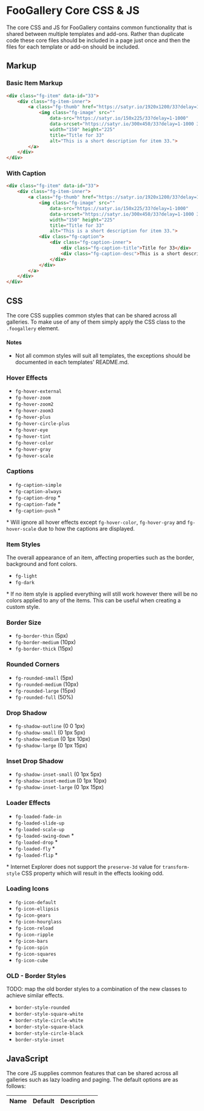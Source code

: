 # FooGallery Core CSS & JS

The core CSS and JS for FooGallery contains common functionality that is shared between multiple templates and add-ons. Rather than duplicate code these core files should be included in a page just once and then the files for each template or add-on should be included.

## Markup

### Basic Item Markup

```html
<div class="fg-item" data-id="33">
	<div class="fg-item-inner">
		<a class="fg-thumb" href="https://satyr.io/1920x1200/33?delay=1-1000">
			<img class="fg-image" src="" 
				data-src="https://satyr.io/150x225/33?delay=1-1000" 
				data-srcset="https://satyr.io/300x450/33?delay=1-1000 300w,https://satyr.io/450x675/33?delay=1-1000 450w" 
				width="150" height="225" 
				title="Title for 33" 
				alt="This is a short description for item 33.">
		</a>
	</div>
</div>
```

### With Caption

```html
<div class="fg-item" data-id="33">
	<div class="fg-item-inner">
		<a class="fg-thumb" href="https://satyr.io/1920x1200/33?delay=1-1000">
			<img class="fg-image" src="" 
				data-src="https://satyr.io/150x225/33?delay=1-1000" 
				data-srcset="https://satyr.io/300x450/33?delay=1-1000 300w,https://satyr.io/450x675/33?delay=1-1000 450w" 
				width="150" height="225" 
				title="Title for 33" 
				alt="This is a short description for item 33.">
			<div class="fg-caption">
				<div class="fg-caption-inner">
					<div class="fg-caption-title">Title for 33</div>
					<div class="fg-caption-desc">This is a short description for item 33.</div>
				</div>
			</div>
		</a>
	</div>
</div>
```

## CSS

The core CSS supplies common styles that can be shared across all galleries. To make use of any of them simply apply the CSS class to the `.foogallery` element.

#### Notes

- Not all common styles will suit all templates, the exceptions should be documented in each templates' README.md.

### Hover Effects

- `fg-hover-external`
- `fg-hover-zoom`
- `fg-hover-zoom2`
- `fg-hover-zoom3`
- `fg-hover-plus`
- `fg-hover-circle-plus`
- `fg-hover-eye`
- `fg-hover-tint`
- `fg-hover-color`
- `fg-hover-gray`
- `fg-hover-scale`

### Captions

- `fg-caption-simple`
- `fg-caption-always`
- `fg-caption-drop` *
- `fg-caption-fade` *
- `fg-caption-push` *

&#42; Will ignore all hover effects except `fg-hover-color`, `fg-hover-gray` and `fg-hover-scale` due to how the captions are displayed.

### Item Styles

The overall appearance of an item, affecting properties such as the border, background and font colors.

- `fg-light`
- `fg-dark`

&#42; If no item style is applied everything will still work however there will be no colors applied to any of the items. This can be useful when creating a custom style.

### Border Size

- `fg-border-thin`  (5px)
- `fg-border-medium` (10px)
- `fg-border-thick` (15px)

### Rounded Corners

- `fg-rounded-small` (5px)
- `fg-rounded-medium` (10px)
- `fg-rounded-large` (15px)
- `fg-rounded-full` (50%)

### Drop Shadow

- `fg-shadow-outline` (0 0 1px)
- `fg-shadow-small` (0 1px 5px)
- `fg-shadow-medium` (0 1px 10px)
- `fg-shadow-large` (0 1px 15px)

### Inset Drop Shadow

- `fg-shadow-inset-small` (0 1px 5px)
- `fg-shadow-inset-medium` (0 1px 10px)
- `fg-shadow-inset-large` (0 1px 15px)

### Loader Effects

- `fg-loaded-fade-in`
- `fg-loaded-slide-up`
- `fg-loaded-scale-up`
- `fg-loaded-swing-down` *
- `fg-loaded-drop` *
- `fg-loaded-fly` *
- `fg-loaded-flip` *

&#42; Internet Explorer does not support the `preserve-3d` value for `transform-style` CSS property which will result in the effects looking odd.

### Loading Icons

- `fg-icon-default`
- `fg-icon-ellipsis`
- `fg-icon-gears`
- `fg-icon-hourglass`
- `fg-icon-reload`
- `fg-icon-ripple`
- `fg-icon-bars`
- `fg-icon-spin`
- `fg-icon-squares`
- `fg-icon-cube`

### OLD - Border Styles

TODO: map the old border styles to a combination of the new classes to achieve similar effects.

- `border-style-rounded`
- `border-style-square-white`
- `border-style-circle-white`
- `border-style-square-black`
- `border-style-circle-black`
- `border-style-inset`

## JavaScript

The core JS supplies common features that can be shared across all galleries such as lazy loading and paging. The default options are as follows:

| Name        | Default | Description |
|-------------|---------|-------------|
